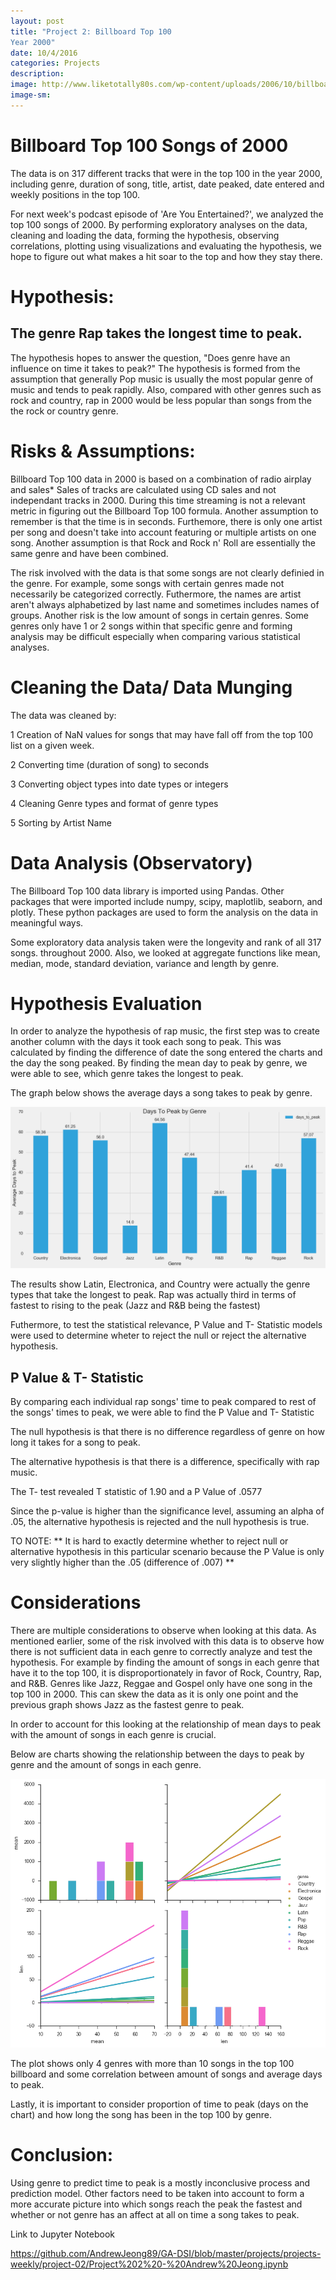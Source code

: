 ```yaml
---
layout: post
title: "Project 2: Billboard Top 100
Year 2000"
date: 10/4/2016
categories: Projects
description: 
image: http://www.liketotally80s.com/wp-content/uploads/2006/10/billboard-logo.jpg
image-sm:
---
```


# Billboard Top 100 Songs of 2000 

The data is on 317 different tracks that were in the top 100 in the year 2000, including genre, duration of song, title, artist, date peaked, date entered and weekly positions in the top 100.

For next week's podcast episode of 'Are You Entertained?', we analyzed the top 100 songs of 2000. By performing exploratory analyses on the data, cleaning and loading the data, forming the hypothesis, observing correlations, plotting using visualizations and evaluating the hypothesis, we hope to figure out what makes a hit soar to the top and how they stay there.

# Hypothesis: 
       
## The genre Rap takes the longest time to peak.

The hypothesis hopes to answer the question, "Does genre have an influence on time it takes to peak?" The hypothesis is formed from the assumption that generally Pop music is usually the most popular genre of music and tends to peak rapidly. Also, compared with other genres such as rock and country, rap in 2000 would be less popular than songs from the the rock or country genre.

# Risks & Assumptions: 

Billboard Top 100 data in 2000 is based on a combination of radio airplay and sales*
 Sales of tracks are calculated using CD sales and not independant tracks in 2000. During this time streaming is not a relevant metric in figuring out the Billboard Top 100 formula. Another assumption to remember is that the time is in seconds. Furthemore, there is only one artist per song and doesn't take into account featuring or multiple artists on one song. Another assumption is that Rock and Rock n' Roll are essentially the same genre and have been combined.


The risk involved with the data is that some songs are not clearly definied in the genre. For example, some songs with certain genres made not necessarily be categorized correctly. Futhermore, the names are artist aren't always alphabetized by last name and sometimes includes names of groups. Another risk is the low amount of songs in certain genres. Some genres only have 1 or 2 songs within that specific genre and forming analysis may be difficult especially when comparing various statistical analyses.


# Cleaning the Data/ Data Munging

The data was cleaned by: 

 1 Creation of NaN values for songs that may have fall off from the top 100 list on a given week. 

 2 Converting time (duration of song) to seconds

 3 Converting object types into date types or integers

 4 Cleaning Genre types and format of genre types

 5 Sorting by Artist Name 

# Data Analysis (Observatory)

The Billboard Top 100 data library is imported using Pandas. Other packages that were imported include numpy, scipy, maplotlib, seaborn, and plotly. These python packages are used to form the analysis on the data in meaningful ways.

Some exploratory data analysis taken were the longevity and rank of all 317 songs. throughout 2000. Also, we looked at aggregate functions like mean, median, mode, standard deviation, variance and length by genre.

# Hypothesis Evaluation 

In order to analyze the hypothesis of rap music, the first step was to create another column with the days it took each song to peak. This was calculated by finding the difference of date the song entered the charts and the day the song peaked. By finding the mean day to peak by genre, we were able to see, which genre takes the longest to peak.

The graph below shows the average days a song takes to peak by genre.

<img src= 'https://github.com/AndrewJeong89/AndrewJeong89.github.io/blob/master/_posts/barplot_genre.png' >

The results show Latin, Electronica, and Country were actually the genre types that take the longest to peak. Rap was actually third in terms of fastest to rising to the peak (Jazz and R&B being the fastest)

Futhermore, to test the statistical relevance, P Value and T- Statistic models were used to determine wheter to reject the null or reject the alternative hypothesis.

## P Value & T- Statistic

By comparing each individual rap songs' time to peak compared to rest of the songs' times to peak, we were able to find the P Value and T- Statistic

The null hypothesis is that there is no difference regardless of genre on how long it takes for a song to peak.

The alternative hypothesis is that there is a difference, specifically with rap music.

The T- test revealed T statistic of 1.90 and a P Value of .0577

Since the p-value is higher than the significance level, assuming an alpha of .05, the alternative hypothesis is rejected and the null hypothesis is true.

TO NOTE:
** It is hard to exactly determine whether to reject null or alternative hypothesis in this particular scenario because the P Value is only very slightly higher than the .05 (difference of .007) **

# Considerations

There are multiple considerations to observe when looking at this data. As mentioned earlier, some of the risk involved with this data is to observe how there is not sufficient data in each genre to correctly analyze and test the hypothesis. For example by finding the amount of songs in each genre that have it to the top 100, it is disproportionately in favor of Rock, Country, Rap, and R&B. Genres like Jazz, Reggae and Gospel only have one song in the top 100 in 2000. This can skew the data as it is only one point and the previous graph shows Jazz as the fastest genre to peak. 

In order to account for this looking at the relationship of mean days to peak with the amount of songs in each genre is crucial.

Below are charts showing the relationship between the days to peak by genre and the amount of songs in each genre.

<img src='https://github.com/AndrewJeong89/AndrewJeong89.github.io/blob/master/_posts/download.png?raw=true' >

The plot shows only 4 genres with more than 10 songs in the top 100 billboard and some correlation between amount of songs and average days to peak.

Lastly, it is important to consider proportion of time to peak (days on the chart) and how long the song has been in the top 100 by genre.

# Conclusion:

Using genre to predict time to peak is a mostly inconclusive process and prediction model. Other factors need to be taken into account to form a more accurate picture into which songs reach the peak the fastest and whether or not genre has an affect at all on time a song takes to peak.

Link to Jupyter Notebook 

https://github.com/AndrewJeong89/GA-DSI/blob/master/projects/projects-weekly/project-02/Project%202%20-%20Andrew%20Jeong.ipynb



